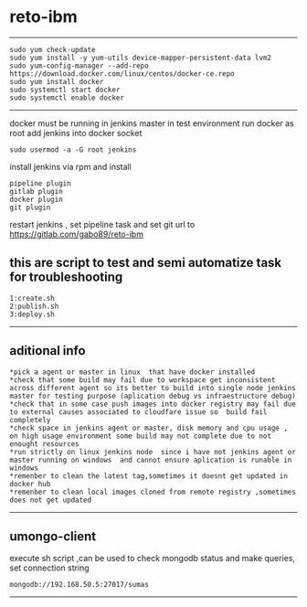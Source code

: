 # reto-ibm


------------------------------------

```
sudo yum check-update
sudo yum install -y yum-utils device-mapper-persistent-data lvm2
sudo yum-config-manager --add-repo https://download.docker.com/linux/centos/docker-ce.repo
sudo yum install docker
sudo systemctl start docker
sudo systemctl enable docker
```
------------------------------------

docker must be running in jenkins master
in test environment run docker as root 
add jenkins into docker socket

```
sudo usermod -a -G root jenkins 

```
install jenkins via rpm and install

``` 
pipeline plugin
gitlab plugin
docker plugin
git plugin 
```
restart jenkins , set pipeline task and set git url to https://gitlab.com/gabo89/reto-ibm

this are script to test and semi automatize task for troubleshooting
------------------------------------

```
1:create.sh 
2:publish.sh 
3:deploy.sh
```
------------------------------------


aditional info
------------------------------------

```
*pick a agent or master in linux  that have docker installed 
*check that some build may fail due to workspace get inconsistent across different agent so its better to build into single node jenkins master for testing purpose (aplication debug vs infraestructure debug)
*check that in some case push images into docker registry may fail due to external causes associated to cloudfare issue so  build fail completely
*check space in jenkins agent or master, disk memory and cpu usage , on high usage environment some build may not complete due to not enought resources
*run strictly on linux jenkins node  since i have not jenkins agent or master running on windows  and cannot ensure aplication is runable in windows
*remenber to clean the latest tag,sometimes it doesnt get updated in docker hub 
*remenber to clean local images cloned from remote registry ,sometimes does not get updated

```
------------------------------------

umongo-client
------------------------------------
execute sh script ,can be used to check mongodb status and make queries, set connection string 
```
mongodb://192.168.50.5:27017/sumas
```
------------------------------------


